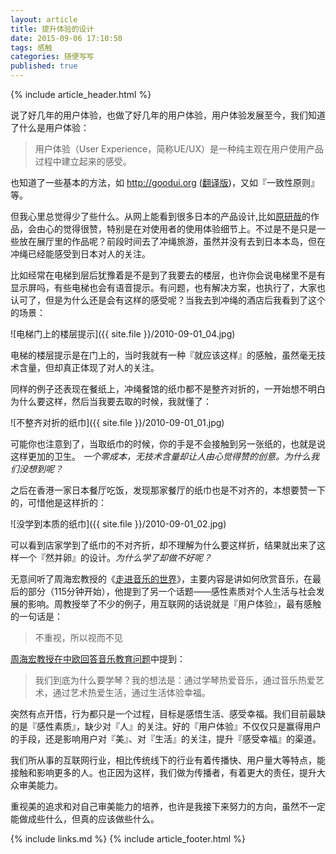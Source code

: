 ```yaml
---
layout: article
title: 提升体验的设计
date: 2015-09-06 17:10:50
tags: 感触
categories: 随便写写
published: true
---
```


{% include  article_header.html %}

说了好几年的用户体验，也做了好几年的用户体验，用户体验发展至今，我们知道了什么是用户体验：

> 用户体验（User Experience，简称UE/UX）是一种纯主观在用户使用产品过程中建立起来的感受。

也知道了一些基本的方法，如 http://goodui.org ([翻译版](http://www.cnblogs.com/Wayou/p/goodui.html))，又如『一致性原则』等。

但我心里总觉得少了些什么。从网上能看到很多日本的产品设计,比如[原研哉](http://baike.baidu.com/view/1265452.htm)的作品，会由心的觉得很赞，特别是在对使用者的使用体验细节上。不过是不是只是一些放在展厅里的作品呢？前段时间去了冲绳旅游，虽然并没有去到日本本岛，但在冲绳已经能感受到日本对人的关注。

比如经常在电梯到层后犹豫着是不是到了我要去的楼层，也许你会说电梯里不是有显示屏吗，有些电梯也会有语音提示。有问题，也有解决方案，也执行了，大家也认可了，但是为什么还是会有这样的感受呢？当我去到冲绳的酒店后我看到了这个的场景：

![电梯门上的楼层提示]({{ site.file }}/2010-09-01_04.jpg)

电梯的楼层提示是在门上的，当时我就有一种『就应该这样』的感触，虽然毫无技术含量，但却真正体现了对人的关注。

同样的例子还表现在餐纸上，冲绳餐馆的纸巾都不是整齐对折的，一开始想不明白为什么要这样，然后当我要去取的时候，我就懂了：

![不整齐对折的纸巾]({{ site.file }}/2010-09-01_01.jpg)

可能你也注意到了，当取纸巾的时候，你的手是不会接触到另一张纸的，也就是说这样更加的卫生。 *一个零成本，无技术含量却让人由心觉得赞的创意。为什么我们没想到呢？*

之后在香港一家日本餐厅吃饭，发现那家餐厅的纸巾也是不对齐的，本想要赞一下的，可惜他是这样折的：

![没学到本质的纸巾]({{ site.file }}/2010-09-01_02.jpg)

可以看到店家学到了纸巾的不对齐折，却不理解为什么要这样折，结果就出来了这样一个『然并卵』的设计。*为什么学了却做不好呢？*

无意间听了周海宏教授的《[走进音乐的世界](http://v.youku.com/v_show/id_XMzkyNTU1MTA0.html)》，主要内容是讲如何欣赏音乐，在最后的部分（115分钟开始），他提到了另一个话题——感性素质对个人生活与社会发展的影响。周教授举了不少的例子，用互联网的话说就是『用户体验』，最有感触的一句话是：

> 不重视，所以视而不见

[周海宏教授在中欧回答音乐教育问题](http://v.youku.com/v_show/id_XNzAxODE2NzI0.html)中提到：

> 我们到底为什么要学琴？我的想法是：通过学琴热爱音乐，通过音乐热爱艺术，通过艺术热爱生活，通过生活体验幸福。

突然有点开悟，行为都只是一个过程，目标是感悟生活、感受幸福。我们目前最缺的是『感性素质』，缺少对『人』的关注。好的『用户体验』不仅仅只是赢得用户的手段，还是影响用户对『美』、对『生活』的关注，提升『感受幸福』的渠道。

我们所从事的互联网行业，相比传统线下的行业有着传播快、用户量大等特点，能接触和影响更多的人。也正因为这样，我们做为传播者，有着更大的责任，提升大众审美能力。

重视美的追求和对自己审美能力的培养，也许是我接下来努力的方向，虽然不一定能做成些什么，但真的应该做些什么。

{% include links.md %}
{% include article_footer.html %}